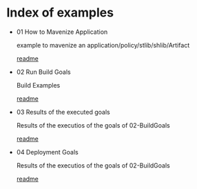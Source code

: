 # Index of examples

* 01 How to Mavenize Application
  
  example to mavenize an application/policy/stlib/shlib/Artifact
  
  [readme](01-MavenizeApplication/README.md) 

* 02 Run Build Goals
  
  Build Examples

  [readme](02-BuildGoals/README.md) 

* 03 Results of the executed goals
  
  Results of the executios of the goals of 02-BuildGoals

  [readme](03-BuildResults/README.md) 

* 04 Deployment Goals
  
  Results of the executios of the goals of 02-BuildGoals

  [readme](04-DeploymentGoals/README.md) 